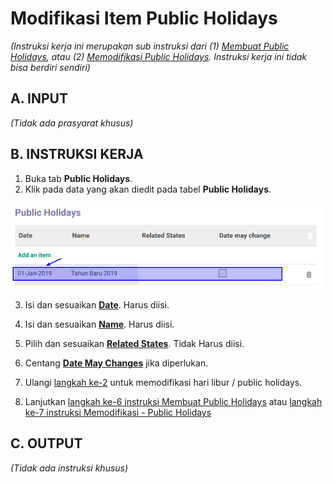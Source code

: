 # Modifikasi Item Public Holidays

*(Instruksi kerja ini merupakan sub instruksi dari (1) [Membuat Public Holidays](./membuat.md), atau (2) [Memodifikasi Public Holidays](./memodifikasi.md). Instruksi kerja ini tidak bisa berdiri sendiri)*

## A. INPUT

*(Tidak ada prasyarat khusus)*

## B. INSTRUKSI KERJA

1. Buka tab **Public Holidays**.
2. <a name="l2">Klik</a> pada data yang akan diedit pada tabel **Public Holidays**.

![](../../img/public-holidays/tombol-edit-public-holiday.png)

3. Isi dan sesuaikan **[Date](./penjelasan.md#field-button-manual)**. Harus diisi.
4. Isi dan sesuaikan **[Name](./penjelasan.md#field-button-manual)**. Harus diisi.
5. Pilih dan sesuaikan **[Related States](./penjelasan.md#field-button-manual)**. Tidak Harus diisi.
6. Centang **[Date May Changes](./penjelasan.md#field-button-manual)** jika diperlukan.

7. Ulangi [langkah ke-2](#l2) untuk memodifikasi hari libur / public holidays.
8. Lanjutkan [langkah ke-6 instruksi Membuat Public Holidays](./membuat.md#l6) atau [langkah ke-7 instruksi Memodifikasi - Public Holidays](./memodifikasi.md#l7)

## C. OUTPUT

*(Tidak ada instruksi khusus)*
